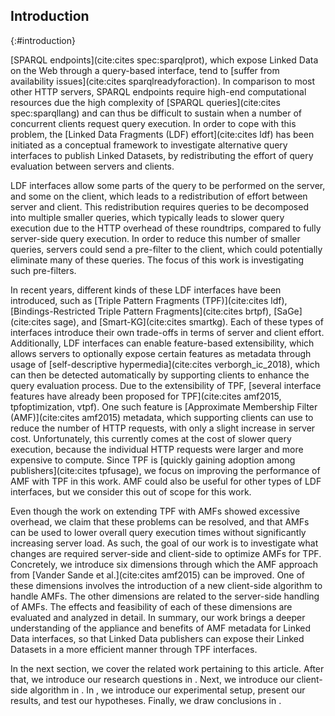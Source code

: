 ## Introduction
{:#introduction}

[SPARQL endpoints](cite:cites spec:sparqlprot),
which expose Linked Data on the Web through a query-based interface,
tend to [suffer from availability issues](cite:cites sparqlreadyforaction).
In comparison to most other HTTP servers,
SPARQL endpoints require high-end computational resources
due the high complexity of [SPARQL queries](cite:cites spec:sparqllang)
and can thus be difficult to sustain
when a number of concurrent clients request query execution.
In order to cope with this problem,
the [Linked Data Fragments (LDF) effort](cite:cites ldf)
has been initiated as a conceptual framework to investigate alternative query interfaces to publish Linked Datasets,
by redistributing the effort of query evaluation between servers and clients.

LDF interfaces allow some parts of the query to be performed on the server, and some on the client,
which leads to a redistribution of effort between server and client.
This redistribution requires queries to be decomposed into multiple smaller queries,
which typically leads to slower query execution due to the HTTP overhead of these roundtrips,
compared to fully server-side query execution.
In order to reduce this number of smaller queries,
servers could send a pre-filter to the client,
which could potentially eliminate many of these queries.
The focus of this work is investigating such pre-filters.

In recent years, different kinds of these LDF interfaces have been introduced,
such as [Triple Pattern Fragments (TPF)](cite:cites ldf),
[Bindings-Restricted Triple Pattern Fragments](cite:cites brtpf),
[SaGe](cite:cites sage),
and [Smart-KG](cite:cites smartkg).
Each of these types of interfaces introduce their own trade-offs in terms of server and client effort.
Additionally, LDF interfaces can enable feature-based extensibility,
which allows servers to optionally expose certain features as metadata through usage of [self-descriptive hypermedia](cite:cites verborgh_ic_2018),
which can then be detected automatically by supporting clients to enhance the query evaluation process.
Due to the extensibility of TPF, [several interface features have already been proposed for TPF](cite:cites amf2015, tpfoptimization, vtpf).
One such feature is [Approximate Membership Filter (AMF)](cite:cites amf2015) metadata,
which supporting clients can use to reduce the number of HTTP requests,
with only a slight increase in server cost.
Unfortunately, this currently comes at the cost of slower query execution,
because the individual HTTP requests were larger and more expensive to compute.
Since TPF is [quickly gaining adoption among publishers](cite:cites tpfusage),
we focus on improving the performance of AMF with TPF in this work.
AMF could also be useful for other types of LDF interfaces, but we consider this out of scope for this work.

Even though the work on extending TPF with AMFs showed excessive overhead,
we claim that these problems can be resolved,
and that AMFs can be used to lower overall query execution times without significantly increasing server load.
As such, the goal of our work is to investigate
what changes are required server-side and client-side
to optimize AMFs for TPF.
Concretely, we introduce six dimensions through which the AMF approach from [Vander Sande et al.](cite:cites amf2015) can be improved.
One of these dimensions involves the introduction of a new client-side algorithm to handle AMFs.
The other dimensions are related to the server-side handling of AMFs.
The effects and feasibility of each of these dimensions are evaluated and analyzed in detail.
In summary, our work brings a deeper understanding of the appliance and benefits of AMF metadata for Linked Data interfaces,
so that Linked Data publishers can expose their Linked Datasets in a more efficient manner through TPF interfaces.

In the next section, we cover the related work pertaining to this article.
After that, we introduce our research questions in [](#problem-statement).
Next, we introduce our client-side algorithm in [](#solution).
In [](#evaluation), we introduce our experimental setup,
present our results, and test our hypotheses.
Finally, we draw conclusions in [](#conclusions).
